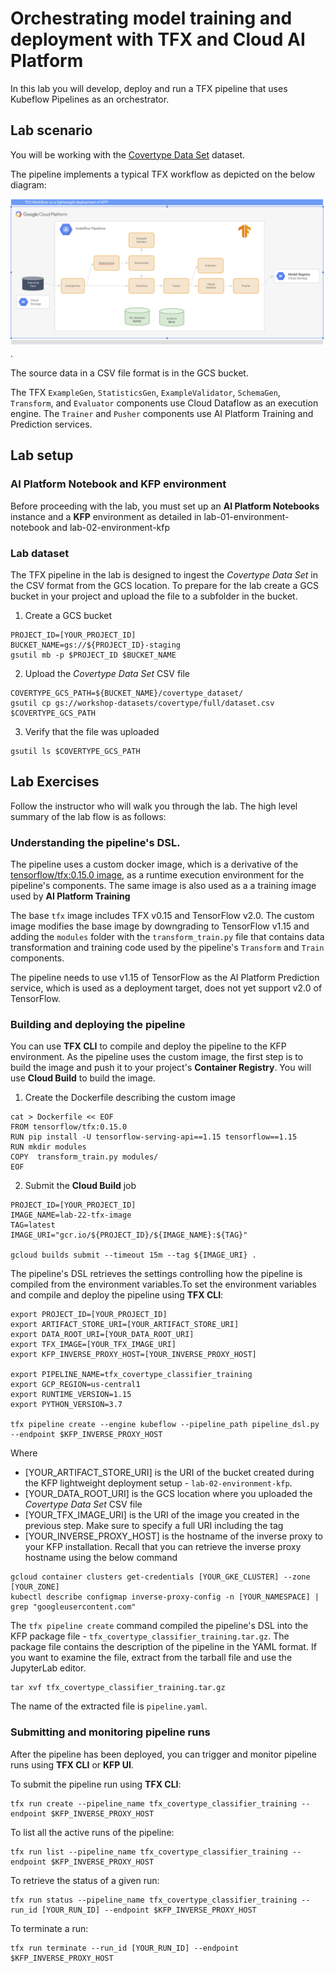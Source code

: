 # Orchestrating model training and deployment with TFX and Cloud AI Platform

In this lab you will develop, deploy and run a TFX pipeline that uses Kubeflow Pipelines as an orchestrator.


## Lab scenario

You will be working with the [Covertype Data Set](https://github.com/jarokaz/mlops-labs/blob/master/datasets/covertype/README.md) dataset. 

The pipeline implements a typical TFX workflow as depicted on the below diagram:

![Lab 14 diagram](../images/lab-03-diagram.png).

The source data in a CSV file format is in the GCS bucket.

The TFX `ExampleGen`, `StatisticsGen`, `ExampleValidator`, `SchemaGen`, `Transform`, and `Evaluator` components use Cloud Dataflow as an execution engine. The `Trainer` and `Pusher` components use AI Platform Training and Prediction services.


## Lab setup

### AI Platform Notebook and KFP environment
Before proceeding with the lab, you must set up an **AI Platform Notebooks** instance and a **KFP** environment as detailed in lab-01-environment-notebook and lab-02-environment-kfp

### Lab dataset

The TFX pipeline in the lab is designed to ingest the *Covertype Data Set* in the CSV format from the GCS location. To prepare for the lab create a GCS bucket in your project and upload the file to a subfolder in the bucket.

1. Create a GCS bucket
```
PROJECT_ID=[YOUR_PROJECT_ID]
BUCKET_NAME=gs://${PROJECT_ID}-staging
gsutil mb -p $PROJECT_ID $BUCKET_NAME
```
2. Upload the *Covertype Data Set* CSV file
```
COVERTYPE_GCS_PATH=${BUCKET_NAME}/covertype_dataset/
gsutil cp gs://workshop-datasets/covertype/full/dataset.csv $COVERTYPE_GCS_PATH
```
3. Verify that the file was uploaded 
```
gsutil ls $COVERTYPE_GCS_PATH
```


## Lab Exercises

Follow the instructor who will walk you through the lab. The high level summary of the lab flow is as follows:

### Understanding the pipeline's DSL.

The pipeline uses a custom docker image, which is a derivative of the [tensorflow/tfx:0.15.0 image](https://hub.docker.com/r/tensorflow/tfx), as a runtime execution environment for the pipeline's components. The same image is also used as a a training image used by **AI Platform Training**

The base `tfx` image includes TFX v0.15 and TensorFlow v2.0. The custom image modifies the base image by downgrading to TensorFlow v1.15 and adding the `modules` folder with the `transform_train.py` file that contains data transformation and training code used by the pipeline's `Transform` and `Train` components.

The pipeline needs to use v1.15 of TensorFlow as the AI Platform Prediction service, which is used as a deployment target, does not yet support v2.0 of TensorFlow.

### Building and deploying the pipeline
You can use **TFX CLI** to compile and deploy the pipeline to the KFP environment. As the pipeline uses the custom image, the first step is to build the image and push it to your project's **Container Registry**. You will use **Cloud Build** to build the image.

1. Create the Dockerfile describing the custom image
```
cat > Dockerfile << EOF
FROM tensorflow/tfx:0.15.0
RUN pip install -U tensorflow-serving-api==1.15 tensorflow==1.15
RUN mkdir modules
COPY  transform_train.py modules/
EOF
```

2. Submit the **Cloud Build** job
```
PROJECT_ID=[YOUR_PROJECT_ID]
IMAGE_NAME=lab-22-tfx-image
TAG=latest
IMAGE_URI="gcr.io/${PROJECT_ID}/${IMAGE_NAME}:${TAG}"

gcloud builds submit --timeout 15m --tag ${IMAGE_URI} .
```

The pipeline's DSL retrieves the settings controlling how the pipeline is compiled from the environment variables.To set the environment variables and compile and deploy the pipeline using  **TFX CLI**:

```
export PROJECT_ID=[YOUR_PROJECT_ID]
export ARTIFACT_STORE_URI=[YOUR_ARTIFACT_STORE_URI]
export DATA_ROOT_URI=[YOUR_DATA_ROOT_URI]
export TFX_IMAGE=[YOUR_TFX_IMAGE_URI]
export KFP_INVERSE_PROXY_HOST=[YOUR_INVERSE_PROXY_HOST]

export PIPELINE_NAME=tfx_covertype_classifier_training
export GCP_REGION=us-central1
export RUNTIME_VERSION=1.15
export PYTHON_VERSION=3.7

tfx pipeline create --engine kubeflow --pipeline_path pipeline_dsl.py --endpoint $KFP_INVERSE_PROXY_HOST
```

Where 
- [YOUR_ARTIFACT_STORE_URI] is the URI of the bucket created during the KFP lightweight deployment setup - `lab-02-environment-kfp`.
- [YOUR_DATA_ROOT_URI] is the GCS location where you uploaded the *Covertype Data Set* CSV file
- [YOUR_TFX_IMAGE_URI] is the URI of the image you created in the previous step. Make sure to specify a full URI including the tag
- [YOUR_INVERSE_PROXY_HOST] is the hostname of the inverse proxy to your KFP installation. Recall that you can retrieve the inverse proxy hostname using the below command

```
gcloud container clusters get-credentials [YOUR_GKE_CLUSTER] --zone [YOUR_ZONE]
kubectl describe configmap inverse-proxy-config -n [YOUR_NAMESPACE] | grep "googleusercontent.com"
```

The `tfx pipeline create` command compiled the pipeline's DSL into the KFP package file - `tfx_covertype_classifier_training.tar.gz`. The package file contains the description of the pipeline in the YAML format. If you want to examine the file, extract from the tarball file and use the JupyterLab editor.

```
tar xvf tfx_covertype_classifier_training.tar.gz
```

The name of the extracted file is `pipeline.yaml`.


### Submitting and monitoring pipeline runs

After the pipeline has been deployed, you can trigger and monitor pipeline runs using **TFX CLI** or **KFP UI**.

To submit the pipeline run using **TFX CLI**:
```
tfx run create --pipeline_name tfx_covertype_classifier_training --endpoint $KFP_INVERSE_PROXY_HOST
```

To list all the active runs of the pipeline:
```
tfx run list --pipeline_name tfx_covertype_classifier_training --endpoint $KFP_INVERSE_PROXY_HOST
```

To retrieve the status of a given run:
```
tfx run status --pipeline_name tfx_covertype_classifier_training --run_id [YOUR_RUN_ID] --endpoint $KFP_INVERSE_PROXY_HOST
```
 To terminate a run:
 ```
 tfx run terminate --run_id [YOUR_RUN_ID] --endpoint $KFP_INVERSE_PROXY_HOST
 ```


